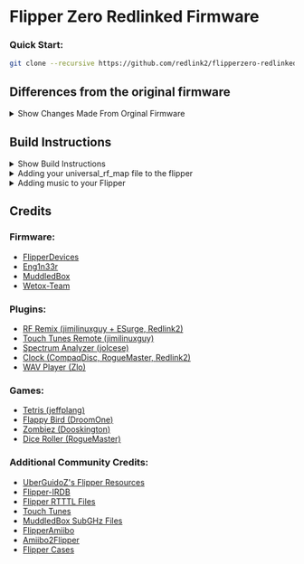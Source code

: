 # Flipper Zero Redlinked Firmware
### Quick Start:

```bash
git clone --recursive https://github.com/redlink2/flipperzero-redlinked.git
```

## Differences from the original firmware

<details>
<summary>Show Changes Made From Orginal Firmware</summary>

### Plugins:
- [RF Remix (jimilinuxguy + ESurge, Redlink2)](https://github.com/ESurge/flipperzero-firmware-unirfremix)
- [Touch Tunes Remote (jimilinuxguy)](https://github.com/jimilinuxguy/flipperzero-universal-rf-remote/tree/028d615c83f059bb2c905530ddb3d4efbd3cbcae/applications/jukebox)
- [Spectrum Analyzer (jolcese)](https://github.com/jolcese/flipperzero-firmware/tree/spectrum/applications/spectrum_analyzer)
- [Clock (CompaqDisc, RogueMaster, Redlink2)](https://gist.github.com/CompaqDisc/4e329c501bd03c1e801849b81f48ea61)
- [WAV Player (Zlo)](https://github.com/flipperdevices/flipperzero-firmware/tree/zlo/wav-player)
- [Tetris (jeffplang)](https://github.com/jeffplang/flipperzero-firmware/tree/tetris_game/applications/tetris_game)
- [Flappy Bird (DroomOne)](https://github.com/DroomOne/flipperzero-firmware/tree/dev/applications/flappy_bird)
- [Zombiez (Dooskington)](https://github.com/Dooskington/flipperzero-zombiez)
- [Dice Roller (RogueMaster)](https://github.com/RogueMaster/flipperzero-firmware-wPlugins/tree/unleashed/applications/dice)

### Custom Icons:
- [Clock](https://github.com/redlink2/flipperzero-redlinked/tree/dev/assets/icons/MainMenu/Clock_14)
- [Music Player](https://github.com/redlink2/flipperzero-redlinked/tree/dev/assets/icons/MainMenu/MusicPlayer_14)
- [Snake Game](https://github.com/redlink2/flipperzero-redlinked/tree/dev/assets/icons/MainMenu/Snake_14)
- [Spectrum Analyzer](https://github.com/redlink2/flipperzero-redlinked/tree/dev/assets/icons/MainMenu/SpectrumAnalyzer_14)
- [Tetris Game](https://github.com/redlink2/flipperzero-redlinked/tree/dev/assets/icons/MainMenu/Tetris_14)
- [UniRFRemix](https://github.com/redlink2/flipperzero-redlinked/tree/dev/assets/icons/MainMenu/UniversalRF_14)
- [About Logo](https://github.com/redlink2/flipperzero-redlinked/blob/dev/assets/icons/About/Redlink2_128_64.png)

### Menu Changes:
- [Custom Games Submenu](https://github.com/redlink2/flipperzero-redlinked/blob/dev/applications/loader/)

### Dolphin Dialog Changes:
- [L1_TV](https://github.com/redlink2/flipperzero-redlinked/blob/dev/assets/dolphin/internal/manifest.txt)
- [L1_Laptop](https://github.com/redlink2/flipperzero-redlinked/blob/dev/assets/dolphin/external/L1_Laptop_128x51/meta.txt)
- [L1_Read Books](https://github.com/redlink2/flipperzero-redlinked/blob/dev/assets/dolphin/external/L1_Read_books_128x64/meta.txt)
- [L1_Sleep](https://github.com/redlink2/flipperzero-redlinked/blob/dev/assets/dolphin/external/L1_Sleep_128x64/meta.txt)
- [L1_Waves](https://github.com/redlink2/flipperzero-redlinked/blob/dev/assets/dolphin/external/L1_Waves_128x50/meta.txt)

</details>

## Build Instructions

<details>
<summary>Show Build Instructions</summary>

### Clone the repo with:

```bash
git clone --recursive https://github.com/redlink2/flipperzero-redlinked.git

cd flipperzero-redlinked
```

### Build a docker container with:

```bash
sudo docker-compose up -d
```

### Clean existing assets with:

```bash
sudo docker-compose exec dev make -C assets clean
```

### Then create the assets with:

```bash
sudo docker-compose exec dev make -C assets all
```

### And compile the firmware with:

```bash
sudo docker-compose exec dev make
```

### The compiled firmware can be found in the `/dist/f7/` directory.

#### Be sure to flash stock firmware to the Flipper before flashing the redlinked firmware.

</details>
<details>
<summary>Adding your universal_rf_map file to the flipper</summary>

#### Firstly make sure your universal_rf_map file looks like this:

```
Filetype: Flipper SubGhz RAW File
Version: 1
UP: /any/subghz/Tesla_AM270.sub
DOWN: /any/subghz/Tesla_AM650.sub
LEFT: /any/subghz/10bit_210mhz.sub
RIGHT: /any/subghz/10bit-300mhz.sub
OK: /any/subghz/HandicapDoor.sub
```

##### You can edit the file names after /any/subghz/ to be any file ending in .sub that you have in the subghz folder on the external SD card.
###### Be aware that /any/ means SD or internal flash. Be cautious when changing it.

#### Then copy the file to the /ext/subghz/assets/ directory:

##### Using qFlipper:

```
1. Open qFlipper
2. Plug in your Flipper
3. Open the "File manager" tab (the third tab from the left)
4. Navigate to the /ext/subghz/assets/ directory
5. Right-click and select "Upload here"
6. Navigate to the universal_rf_map file and select upload
```

</details>

<details>
<summary>Adding music to your Flipper</summary>

#### Using the WAV Player

###### The WAV player can only play WAV files that are BitExact, 8-bit stereo, 2-channel, unsigned, with no headers, 48k PCM.

##### Convert your mp3 to a playable WAV file with:

```
ffmpeg -i input.mp3 -c:a pcm_u8 -fflags +bitexact -flags:a +bitexact -ac 2 -ar 48k output.wav
```

##### where "input.mp3" is the mp3 file you want to convert and "output.wav" is the name of the output file.

##### Then add the WAV files to your Flipper's SD card:

###### using qFlipper:

```
1. Open qFlipper
2. Plug in your Flipper
3. Open the "File manager" tab (the third tab from the left)
4. Navigate to the /ext/ directory
    // if there is no wav_player folder, create one
    4a. Right-click and select "New Folder"
    4b. Name the new folder "wav_player"
5. Navigate to the wav_player/ folder and select "Upload here"
6. Navigate to the .wav files you want and select upload
```

#### Using the Music Player

###### the music player can play RTTTL files, and FMF files.

##### Then add the music files to your Flipper's SD card:

###### using qFlipper:

```
1. Open qFlipper
2. Plug in your Flipper
3. Open the "File manager" tab (the third tab from the left)
4. Navigate to the /ext/ directory
    // if there is no music_player folder, create one
    4a. Right-click and select "New Folder"
    4b. Name the new folder "music_player"
5. Navigate to the music_player/ folder and select "Upload here"
6. Navigate to the music files you want and select upload
```

</details>

## Credits

### Firmware:
- [FlipperDevices](https://github.com/flipperdevices/flipperzero-firmware)
- [Eng1n33r](https://github.com/Eng1n33r/flipperzero-firmware)
- [MuddledBox](https://github.com/MuddledBox/flipperzero-firmware)
- [Wetox-Team](https://github.com/wetox-team/flipperzero-firmware)

### Plugins:
- [RF Remix (jimilinuxguy + ESurge, Redlink2)](https://github.com/ESurge/flipperzero-firmware-unirfremix)
- [Touch Tunes Remote (jimilinuxguy)](https://github.com/jimilinuxguy/flipperzero-universal-rf-remote/tree/028d615c83f059bb2c905530ddb3d4efbd3cbcae/applications/jukebox)
- [Spectrum Analyzer (jolcese)](https://github.com/jolcese/flipperzero-firmware/tree/spectrum/applications/spectrum_analyzer)
- [Clock (CompaqDisc, RogueMaster, Redlink2)](https://gist.github.com/CompaqDisc/4e329c501bd03c1e801849b81f48ea61)
- [WAV Player (Zlo)](https://github.com/flipperdevices/flipperzero-firmware/tree/zlo/wav-player)

### Games:
- [Tetris (jeffplang)](https://github.com/jeffplang/flipperzero-firmware/tree/tetris_game/applications/tetris_game)
- [Flappy Bird (DroomOne)](https://github.com/DroomOne/flipperzero-firmware/tree/dev/applications/flappy_bird)
- [Zombiez (Dooskington)](https://github.com/Dooskington/flipperzero-zombiez)
- [Dice Roller (RogueMaster)](https://github.com/RogueMaster/flipperzero-firmware-wPlugins/tree/unleashed/applications/dice)

### Additional Community Credits:

- [UberGuidoZ's Flipper Resources](https://github.com/UberGuidoZ/Flipper)
- [Flipper-IRDB](https://github.com/UberGuidoZ/Flipper-IRDB)
- [Flipper RTTTL Files](https://github.com/neverfa11ing/FlipperMusicRTTTL)
- [Touch Tunes](https://github.com/jimilinuxguy/flipperzero-touchtunes)
- [MuddledBox SubGHz Files](https://github.com/MuddledBox/FlipperZeroSub-GHz)
- [FlipperAmiibo](https://github.com/Gioman101/FlipperAmiibo)
- [Amiibo2Flipper](https://github.com/Lucaslhm/AmiiboFlipperConverter)
- [Flipper Cases](https://github.com/MuddledBox/FlipperZeroCases)